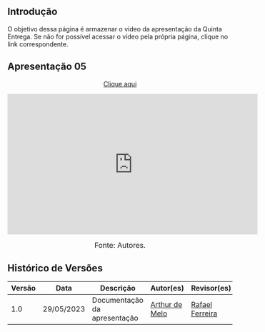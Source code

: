## Introdução

O objetivo dessa página é armazenar o vídeo da apresentação da Quinta Entrega. Se não for possível acessar o vídeo pela própria página, clique no link correspondente.

## Apresentação 05
<p style="text-align: center"><a href="https://www.youtube.com/embed/fDf7tO41puI" target="blanket">Clique aqui</a></p>

<p style="text-align: center"><iframe width="560" height="315" src="https://www.youtube.com/embed/fDf7tO41puI" title="YouTube video player" frameborder="0" allow="accelerometer; autoplay; clipboard-write; encrypted-media; gyroscope; picture-in-picture; web-share" allowfullscreen></iframe></p>

<font size="3"><p style="text-align: center">Fonte: Autores.</p></font>

## Histórico de Versões

Versão  | Data | Descrição | Autor(es) | Revisor(es)
-------- | ------ | ------ | ---------- | ----------
1.0 | 29/05/2023 | Documentação da apresentação | [Arthur de Melo](https://github.com/arthurmlv) | [Rafael Ferreira](https://github.com/RafaelCLG0)
